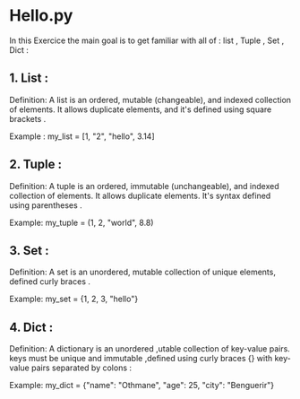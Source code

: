 # Hello.py

In this Exercice the main goal is to get familiar with all of : list , Tuple , Set , Dict :

## 1. List :

Definition: A list is an ordered, mutable (changeable), and indexed collection of elements. It allows duplicate elements, and it's defined using square brackets .

Example : my_list = [1, "2", "hello", 3.14]

## 2. Tuple :

Definition: A tuple is an ordered, immutable (unchangeable), and indexed collection of elements. It allows duplicate elements. It's syntax defined using parentheses .

Example: my_tuple = (1, 2, "world", 8.8)

## 3. Set :

Definition: A set is an unordered, mutable collection of unique elements, defined curly braces . 

Example: my_set = {1, 2, 3, "hello"}

## 4. Dict :

Definition: A dictionary is an unordered ,utable collection of key-value pairs. keys must be unique and immutable ,defined using curly braces {} with key-value pairs separated by colons :

Example: my_dict = {"name": "Othmane", "age": 25, "city": "Benguerir"}

